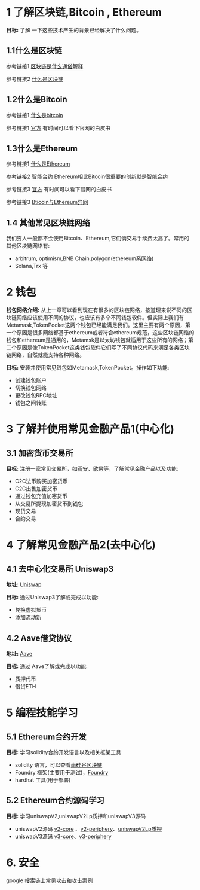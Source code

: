 # 1 了解区块链,Bitcoin , Ethereum
**目标:** 了解 一下这些技术产生的背景已经解决了什么问题。

##  1.1什么是区块链

参考链接1 [区块链是什么通俗解释](https://zhuanlan.zhihu.com/p/346493198)

参考链接2 [什么是区块链](https://aws.amazon.com/cn/what-is/blockchain/?aws-products-all.sort-by=item.additionalFields.productNameLowercase&aws-products-all.sort-order=asc)

##  1.2什么是Bitcoin

参考链接1 [什么是bitcoin](https://bitcoin.org/zh_CN/faq#who-controls-the-bitcoin-network)  

参考链接1 [官方](https://bitcoin.org/)  有时间可以看下官网的白皮书

## 1.3什么是Ethereum

参考链接1 [什么是Ethereum](https://ethereum.org/zh/what-is-ethereum/)

参考链接2 [智能合约](https://ethereum.org/zh/smart-contracts/)  Ethereum相比Bitcoin很重要的创新就是智能合约

参考链接3 [官方](https://ethereum.org/)  有时间可以看下官网的白皮书

参考链接3 [Bticoin与Ethereum异同](https://www.investopedia.com/articles/investing/031416/bitcoin-vs-ethereum-driven-different-purposes.asp)

## 1.4 其他常见区块链网络
我们穷人一般都不会使用Bitcoin、Ethereum,它们俩交易手续费太高了。常用的其他区块链网络有:
- arbitrum, optimism,BNB Chain,polygon(ethereum系网络)
- Solana,Trx 等

# 2 钱包

**钱包网络介绍:** 
从上一章可以看到现在有很多的区块链网络，按道理来说不同的区块链网络应该使用不同的协议，也应该有多个不同钱包软件。但实际上我们有Metamask,TokenPocket这两个钱包已经能满足我们。这里主要有两个原因，第一个原因是很多网络都基于ethereum或者符合ethereum规范，这些区块链网络的钱包和ethereum是通用的，Metamsk是以太坊钱包就适用于这些所有的网络；第二个原因是像TokenPocket这类钱包软件它们写了不同协议代码来满足各类区块链网络，自然就能支持各种网络。

**目标:** 安装并使用常见钱包如Metamask,TokenPocket。操作如下功能:

- 创建钱包账户
- 切换钱包网络
- 更改钱包RPC地址
- 钱包之间转账

# 3 了解并使用常见金融产品1(中心化)
## 3.1 加密货币交易所
**目标:**  注册一家常见交易所，如[币安](https://binance.com)、[欧易](https://www.okx.com/)等，了解常见金融产品以及功能:

- C2C法币购买加密货币
- C2C出售加密货币
- 通过钱包充值加密货币
- 从交易所提现加密货币到钱包
- 现货交易
- 合约交易

# 4 了解常见金融产品2(去中心化)
## 4.1 去中心化交易所 Uniswap3

  **地址:**  [Uniswap](https://app.uniswap.org/)

  **目标:**  通过Uniswap3了解或完成以功能:

- 兑换虚拟货币
- 添加流动新

## 4.2 Aave借贷协议

  **地址:**  [Aave](https://app.aave.com/)

  **目标:**  通过 Aave了解或完成以功能:

 - 质押代币
 - 借贷ETH

# 5 编程技能学习

## 5.1 Ethereum合约开发

**目标:** 学习solidity合约开发语言以及相关框架工具

- solidity 语言，可以查看[尚硅谷区块链](https://www.bilibili.com/video/BV1NJ411D7rf/?spm_id_from=333.337.search-card.all.click)
- Foundry 框架(主要用于测试)，[Foundry](https://book.getfoundry.sh/)
- hardhat 工具(用于部署)

## 5.2 Ethereum合约源码学习 

**目标:** 学习uniswapV2,uniswapV2Lp质押和uniswapV3源码

- uniswapV2源码 [v2-core](https://github.com/Uniswap/v2-core) 、[v2-periphery](https://github.com/Uniswap/v2-periphery)、[uniswapV2Lp质押](https://github.com/pancakeswap/pancake-smart-contracts/blob/master/projects/farms-pools/contracts/SmartChef.sol)
- uniswapV3源码 [v3-core](https://github.com/Uniswap/v3-core)、[v3-periphery](https://github.com/Uniswap/v3-periphery)

# 6.  安全

google 搜索链上常见攻击和攻击案例
